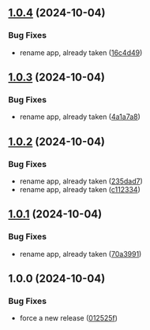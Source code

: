 ## [1.0.4](https://github.com/philchristensen/django-slackbot/compare/v1.0.3...v1.0.4) (2024-10-04)

### Bug Fixes

* rename app, already taken ([16c4d49](https://github.com/philchristensen/django-slackbot/commit/16c4d49dde9059cf42e49a9b3540241f5ea17261))

## [1.0.3](https://github.com/philchristensen/django-slackbot/compare/v1.0.2...v1.0.3) (2024-10-04)

### Bug Fixes

* rename app, already taken ([4a1a7a8](https://github.com/philchristensen/django-slackbot/commit/4a1a7a86f328c8dce9bb3ddba9488a18b876edea))

## [1.0.2](https://github.com/philchristensen/django-slackbot/compare/v1.0.1...v1.0.2) (2024-10-04)

### Bug Fixes

* rename app, already taken ([235dad7](https://github.com/philchristensen/django-slackbot/commit/235dad7aa764431b60883c8ec2b2aed7b927d8cc))
* rename app, already taken ([c112334](https://github.com/philchristensen/django-slackbot/commit/c112334792d7436a0a5ef76234dd301448f7b62b))

## [1.0.1](https://github.com/philchristensen/django-slack-bot/compare/v1.0.0...v1.0.1) (2024-10-04)

### Bug Fixes

* rename app, already taken ([70a3991](https://github.com/philchristensen/django-slack-bot/commit/70a3991fa4ad3ca764ee856168a34b9c19f6af3e))

## 1.0.0 (2024-10-04)

### Bug Fixes

* force a new release ([012525f](https://github.com/philchristensen/django-slack/commit/012525f3d71c8cbd705ce1560e5b1c6f31e8ec69))
